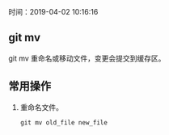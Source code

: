 时间：2019-04-02 10:16:16 

## git mv 

git mv  重命名或移动文件，变更会提交到缓存区。

## 常用操作 

1. 重命名文件。

    ```
    git mv old_file new_file
    ```

